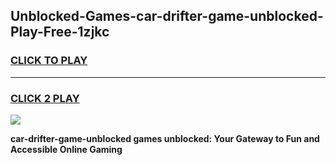 
## Unblocked-Games-car-drifter-game-unblocked-Play-Free-1zjkc
<h3>
<a href="https://premium76.site?title=car-drifter-game-unblocked&ref=23A">CLICK TO PLAY</a></h3>
<hr>

<h3>
<a href="https://premium76.site?title=car-drifter-game-unblocked&ref=23A">CLICK 2 PLAY</a>
  
</h3>

<a href="https://premium76.site?title=car-drifter-game-unblocked&ref=23A"><img src="https://clearcache.store/games.png"></a>


**car-drifter-game-unblocked games unblocked: Your Gateway to Fun and Accessible Online Gaming**
